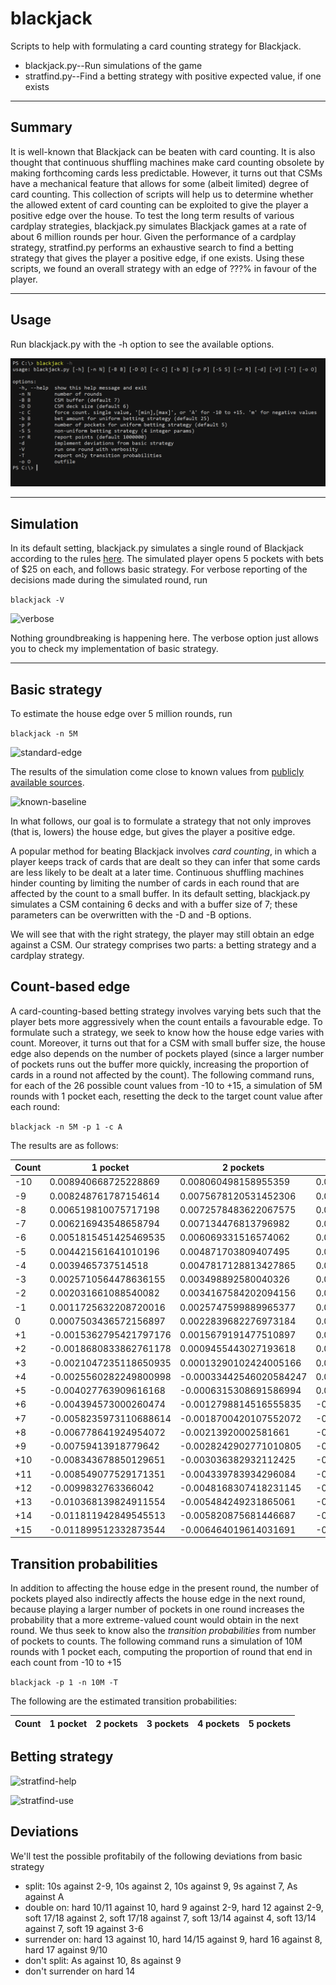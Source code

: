 # blackjack

Scripts to help with formulating a card counting strategy for Blackjack.<br>
* blackjack.py--Run simulations of the game
* stratfind.py--Find a betting strategy with positive expected value, if one exists

<hr />

## Summary

It is well-known that Blackjack can be beaten with card counting. It is also thought that continuous shuffling machines make card counting obsolete by making forthcoming cards less predictable. However, it turns out that CSMs have a mechanical feature that allows for some (albeit limited) degree of card counting. This collection of scripts will help us to determine whether the allowed extent of card counting can be exploited to give the player a positive edge over the house. To test the long term results of various cardplay strategies, blackjack.py simulates Blackjack games at a rate of about 6 million rounds per hour. Given the performance of a cardplay strategy, stratfind.py performs an exhaustive search to find a betting strategy that gives the player a positive edge, if one exists. Using these scripts, we found an overall strategy with an edge of ???% in favour of the player.

<hr />

## Usage

Run blackjack.py with the -h option to see the available options.

![help](img/help.png)

<hr />

## Simulation

In its default setting, blackjack.py simulates a single round of Blackjack according to the rules [here](https://www.cra.gov.sg/docs/default-source/game-rule-documents/mbs-blackjack-v6.pdf). The simulated player opens 5 pockets with bets of $25 on each, and follows basic strategy. For verbose reporting of the decisions made during the simulated round, run

```blackjack -V```

![verbose](img/verbose.png)

Nothing groundbreaking is happening here. The verbose option just allows you to check my implementation of basic strategy.

<hr />

## Basic strategy

To estimate the house edge over 5 million rounds, run

```blackjack -n 5M```

![standard-edge](img/standard-edge.png)

The results of the simulation come close to known values from [publicly available sources](https://wizardofodds.com/games/blackjack/calculator/).

![known-baseline](img/known-baseline.png)

In what follows, our goal is to formulate a strategy that not only improves (that is, lowers) the house edge, but gives the player a positive edge.

A popular method for beating Blackjack involves _card counting_, in which a player keeps track of cards that are dealt so they can infer that some cards are less likely to be dealt at a later time. Continuous shuffling machines hinder counting by limiting the number of cards in each round that are affected by the count to a small buffer. In its default setting, blackjack.py simulates a CSM containing 6 decks and with a buffer size of 7; these parameters can be overwritten with the -D and -B options. 

We will see that with the right strategy, the player may still obtain an edge against a CSM. Our strategy comprises two parts: a betting strategy and a cardplay strategy.

## Count-based edge
A card-counting-based betting strategy involves varying bets such that the player bets more aggressively when the count entails a favourable edge. To formulate such a strategy, we seek to know how the house edge varies with count. Moreover, it turns out that for a CSM with small buffer size, the house edge also depends on the number of pockets played (since a larger number of pockets runs out the buffer more quickly, increasing the proportion of cards in a round not affected by the count). The following command runs, for each of the 26 possible count values from -10 to +15, a simulation of 5M rounds with 1 pocket each, resetting the deck to the target count value after each round:

```blackjack -n 5M -p 1 -c A```

The results are as follows:

|Count|1 pocket|2 pockets|3 pockets|4 pockets|5 pockets|
|---|---|---|---|---|---|
|-10|0.008940668725228869|0.008060498158955359|0.009903819496784252|0.0065887719921748624|0.004945398695516308|
|-9|0.008248761787154614|0.0075678120531452306|0.009562591168740312|0.006459361678027633|0.004707865374122695|
|-8|0.006519810075717198|0.0072578483622067575|0.008169675290686195|0.006196399788861663|0.004271171383003548|
|-7|0.006216943548658794|0.007134476813796982|0.007202246690143984|0.006081912444638871|0.0039926208769952955|
|-6|0.0051815451425469535|0.006069331516574062|0.006616956617500854|0.005140640662547221|0.0039042735996788654|
|-5|0.004421561641010196|0.004871703809407495|0.005814811930572097|0.005073564690198731|0.0037133509588768913|
|-4|0.0039465737514518|0.0047817128813427865|0.005717191623118072|0.004807983760576887|0.003531767357204792|
|-3|0.0025710564478636155|0.003498892580040326|0.005662122285136016|0.004032568519194796|0.003371769331504997|
|-2|0.002031661088540082|0.0034167584202094156|0.0037970830504870153|0.0035534922034839212|0.003294915325194144|
|-1|0.0011725632208720016|0.0025747599889965377|0.003657037831580172|0.003227939220030406|0.003236452407689186|
|0|0.0007503436572156897|0.0022839682276973184|0.0026253790728193393|0.0028995787440876165|0.00300819823727895|
|+1|-0.0015362795421797176|0.0015679191477510897|0.002276305688272843|0.0026428361128320614|0.0027918027341684378|
|+2|-0.0018680833862761178|0.0009455443027193618|0.001589567869970672|0.002600379064029687|0.002708898109675021|
|+3|-0.0021047235118650935|0.00013290102424005166|0.0014678402127659192|0.002229489903832785|0.0026678847496487135|
|+4|-0.0025560282249800998|-0.00033442546020584247|0.0007725405476669174|0.0018599562805691264|0.0026493602757631345|
|+5|-0.004027763909616168|-0.0006315308691586994|0.0004747360764874424|0.001643239164622021|0.002627666104594382|
|+6|-0.004394573000260474|-0.0012798814516555835|-0.0001937948539014972|0.0016154935073989013|0.0025636522161200147|
|+7|-0.0058235973110688614|-0.0018700420107552072|-0.00022422719320835813|0.0006354904158950463|0.0025416399765091804|
|+8|-0.006778641924954072|-0.00213920002581661|-0.0017971414315791877|0.0007142566308130077|0.002409873699951947|
|+9|-0.00759413918779642|-0.0028242902771010805|-0.0020902929803202457|0.00044006980557444284|0.00214851344032793|
|+10|-0.008343678850129651|-0.003036382932112425|-0.0024974100153926297|-0.000011448263086234053|0.001993111193396823|
|+11|-0.008549077529171351|-0.004339783934296084|-0.00325965135183103|-0.00006402785827965067|0.0019698237857178|
|+12|-0.0099832763366042|-0.0048168307418231145|-0.003798874791735491|-0.00007304457969314693|0.001769250976507185|
|+13|-0.010368139824911554|-0.005484249231865061|-0.004138324442514168|-0.0003533425615425447|0.001751618080345252|
|+14|-0.011811942849545513|-0.005820875681446687|-0.004968275015734912|-0.0008037669976417831|0.0014224655014291097|
|+15|-0.011899512332873544|-0.006464019614031691|-0.0056238337371237665|-0.0009543623331261183|0.0011601868948847651|

## Transition probabilities
In addition to affecting the house edge in the present round, the number of pockets played also indirectly affects the house edge in the next round, because playing a larger number of pockets in one round increases the probability that a more extreme-valued count would obtain in the next round. We thus seek to know also the _transition probabilities_ from number of pockets to counts. The following command runs a simulation of 10M rounds with 1 pocket each, computing the proportion of round that end in each count from -10 to +15

```blackjack -p 1 -n 10M -T```

The following are the estimated transition probabilities:

|Count|1 pocket|2 pockets|3 pockets|4 pockets|5 pockets|
|---|---|---|---|---|---|


## Betting strategy

![stratfind-help](img/stratfind-help.png)

![stratfind-use](img/stratfind-use.png)

## Deviations
We'll test the possible profitabily of the following deviations from basic strategy
- split: 10s against 2-9, 10s against 2, 10s against 9, 9s against 7, As against A
- double on: hard 10/11 against 10, hard 9 against 2-9, hard 12 against 2-9, soft 17/18 against 2, soft 17/18 against 7, soft 13/14 against 4, soft 13/14 against 7, soft 19 against 3-6
- surrender on: hard 13 against 10, hard 14/15 against 9, hard 16 against 8, hard 17 against 9/10
- don't split: As against 10, 8s against 9
- don't surrender on hard 14

  
